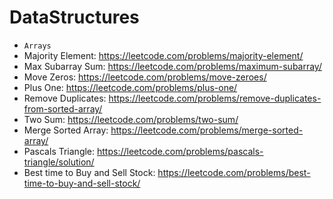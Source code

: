 # DataStructures
- `Arrays`
- Majority Element: https://leetcode.com/problems/majority-element/
- Max Subarray Sum: https://leetcode.com/problems/maximum-subarray/
- Move Zeros: https://leetcode.com/problems/move-zeroes/
- Plus One: https://leetcode.com/problems/plus-one/
- Remove Duplicates: https://leetcode.com/problems/remove-duplicates-from-sorted-array/
- Two Sum: https://leetcode.com/problems/two-sum/
- Merge Sorted Array: https://leetcode.com/problems/merge-sorted-array/
- Pascals Triangle: https://leetcode.com/problems/pascals-triangle/solution/ 
- Best time to Buy and Sell Stock: https://leetcode.com/problems/best-time-to-buy-and-sell-stock/